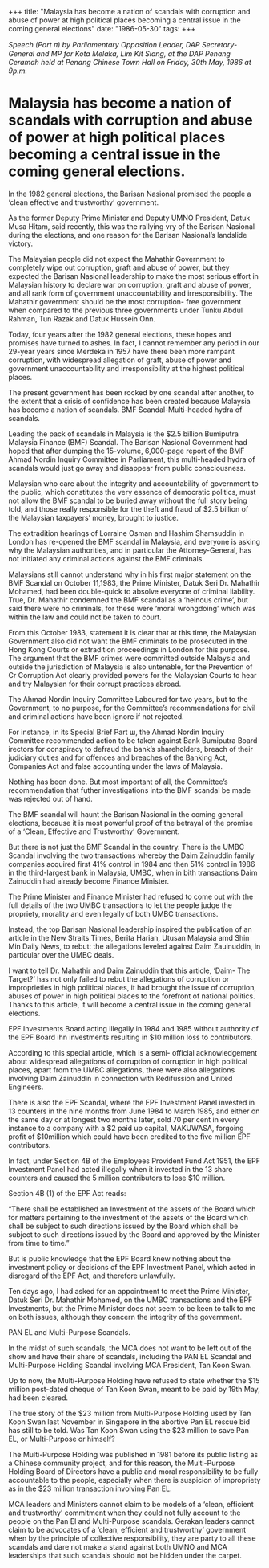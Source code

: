 +++ 
title: "Malaysia has become a nation of scandals with corruption and abuse of power at high political places becoming a central issue in the coming general elections"
date: "1986-05-30"
tags:
+++

_Speech (Part ᴨ) by Parliamentary Opposition Leader, DAP Secretary- General and MP for Kota Melaka, Lim Kit Siang, at the DAP Penang Ceramah held at Penang Chinese Town Hall on Friday, 30th May, 1986 at 9p.m._

# Malaysia has become a nation of scandals with corruption and abuse of power at high political places becoming a central issue in the coming general elections.

In the 1982 general elections, the Barisan Nasional promised the people a ‘clean effective and trustworthy’ government.</u>

As the former Deputy Prime Minister and Deputy UMNO President, Datuk Musa Hitam, said recently, this was the rallying vry of the Barisan Nasional during the elections, and one reason for the Barisan Nasional’s landslide victory.

The Malaysian people did not expect the Mahathir Government to completely wipe out corruption, graft and abuse of power, but they expected the Barisan Nasional leadership to make the most serious effort in Malaysian history to declare war on corruption, graft and abuse of power, and all rank form of government unaccountability and irresponsibility. The Mahathir government should be the most corruption- free government when compared to the previous three governments under Tunku Abdul Rahman, Tun Razak and Datuk Hussein Onn.

Today, four years after the 1982 general elections, these hopes and promises have turned to ashes. In fact, I cannot remember any period in our 29-year years since Merdeka in 1957 have there been more rampant corruption, with widespread allegation of graft, abuse of power and government unaccountability and irresponsibility at the highest political places.

The present government has been rocked by one scandal after another, to the extent that a crisis of confidence has been created because Malaysia has become a nation of scandals.
BMF Scandal-Multi-headed hydra of scandals.

Leading the pack of scandals in Malaysia is the $2.5 billion Bumiputra Malaysia Finance (BMF) Scandal. The Barisan Nasional Government had hoped that after dumping the 15-volume, 6,000-page report of the BMF Ahmad Nordin Inquiry Committee in Parliament, this multi-headed hydra of scandals would just go away and disappear from public consciousness.

Malaysian who care about the integrity and accountability of government to the public, which constitutes the very essence of democratic politics, must not allow the BMF scandal to be buried away without the full story being told, and those really responsible for the theft and fraud of $2.5 billion of the Malaysian taxpayers’ money, brought to justice.

The extradition hearings of Lorraine Osman and Hashim Shamsuddin in London has re-opened the BMF scandal in Malaysia, and everyone is asking why the Malaysian authorities, and in particular the Attorney-General, has not initiated any criminal actions against the BMF criminals.

Malaysians still cannot understand why in his first major statement on the BMF Scandal on October 11,1983, the Prime Minister, Datuk Seri Dr. Mahathir Mohamed, had been double-quick to absolve everyone of criminal liability. True, Dr. Mahathir condemned the BMF scandal as a ‘heinous crime’, but said there were no criminals, for these were ‘moral wrongdoing’ which was within the law and could not be taken to court.

From this October 1983, statement it is clear that at this time, the Malaysian Government also did not want the BMF criminals to be prosecuted in the Hong Kong Courts or extradition proceedings in London for this purpose. The argument that the BMF crimes were committed outside Malaysia and outside the jurisdiction of Malaysia is also untenable, for the Prevention of Cr Corruption Act clearly provided powers for the Malaysian Courts to hear and try Malaysian for their corrupt practices abroad.

The Ahmad Nordin Inquiry Committee Laboured for two years, but to the Government, to no purpose, for the Committee’s recommendations for civil and criminal actions have been ignore if not rejected.

For instance, in its Special Brief Part ш, the Ahmad Nordin Inquiry Committee recommended action to be taken against Bank Bumiputra Board irectors for conspiracy to defraud the bank’s shareholders, breach of their judiciary duties and for offences and breaches of the Banking Act, Companies Act and false accounting under the laws of Malaysia.

Nothing has been done. But most important of all, the Committee’s recommendation that futher investigations into the BMF scandal be made was rejected out of hand.

The BMF scandal will haunt the Barisan Nasional in the coming general elections, because it is most powerful proof of the betrayal of the promise of a ‘Clean, Effective and Trustworthy’ Government.

But there is not just the BMF Scandal in the country. There is the UMBC Scandal involving the two transactions whereby the Daim Zainuddin family companies acquired first 41% control in 1984 and then 51% control in 1986 in the third-largest bank in Malaysia, UMBC, when in bith transactions Daim Zainuddin had already become Finance Minister.

The Prime Minister and Finance Minister had refused to come out with the full details of the two UMBC transactions to let the people judge the propriety, morality and even legally of both UMBC transactions.

Instead, the top Barisan Nasional leadership inspired the publication of an article in the New Straits Times, Berita Harian, Utusan Malaysia amd Shin Min Daily News, to rebut: the allegations leveled against Daim Zauinuddin, in particular over the UMBC deals.

I want to tell Dr. Mahathir and Daim Zainuddin that this article, ‘Daim- The Target?’ has not only failed to rebut the allegations of corruption or improprieties in high political places, it had brought the issue of corruption, abuses of power in high political places to the forefront of national politics. Thanks to this article, it will become a central issue in the coming general elections.

EPF Investments Board acting illegally in 1984 and 1985 without authority of the EPF Board ihn investments resulting in $10 million loss to contributors.

According to this special article, which is a semi- official acknowledgement about widespread allegations of corruption of corruption in high political places, apart from the UMBC allegations, there were also allegations involving Daim Zainuddin in connection with Redifussion and United Engineers.

There is also the EPF Scandal, where the EPF Investment Panel invested in 13 counters in the nine months from June 1984 to March 1985, and either on the same day or at longest two months later, sold 70 per cent in every instance to a company with a $2 paid up capital, MAKUWASA, forgoing profit of $10million which could have been credited to the five million EPF contributors.

In fact, under Section 4B of the Employees Provident Fund Act 1951, the EPF Investment Panel had acted illegally when it invested in the 13 share counters and caused the 5 million contributors to lose $10 million.

Section 4B (1) of the EPF Act reads:

“There shall be established an Investment of the assets of the Board which for matters pertaining to the investment of the assets of the Board which shall be subject to such directions issued by the Board which shall be subject to such directions issued by the Board and approved by the Minister from time to time.”

But is public knowledge that the EPF Board knew nothing about the investment policy or decisions of the EPF Investment Panel, which acted in disregard of the EPF Act, and therefore unlawfully.

Ten days ago, I had asked for an appointment to meet the Prime Minister, Datuk Seri Dr. Mahathir Mohamed, on the UMBC transactions and the EPF Investments, but the Prime Minister does not seem to be keen to talk to me on both issues, although they concern the integrity of the government.

PAN EL and Multi-Purpose Scandals.

In the midst of such scandals, the MCA does not want to be left out of the show and have their share of scandals, including the PAN EL Scandal and Multi-Purpose Holding Scandal involving MCA President, Tan Koon Swan.

Up to now, the Multi-Purpose Holding have refused to state whether the $15 million post-dated cheque of Tan Koon Swan, meant to be paid by 19th May, had been cleared.

The true story of the $23 million from Multi-Purpose Holding used by Tan Koon Swan last November in Singapore in the abortive Pan EL rescue bid has still to be told. Was Tan Koon Swan using the $23 million to save Pan EL, or Multi-Purpose or himself?

The Multi-Purpose Holding was published in 1981 before its public listing as a Chinese community project, and for this reason, the Multi-Purpose Holding Board of Directors have a public and moral responsibility to be fully accountable to the people, especially when there is suspicion of impropriety as in the $23 million transaction involving Pan EL.

MCA leaders and Ministers cannot claim to be models of a ‘clean, efficient and trustworthy’ commitment when they could not fully account to the people on the Pan El and Multi-Purpose scandals. Gerakan leaders cannot claim to be advocates of a ‘clean, efficient and trustworthy’ government when by the principle of collective responsibility, they are party to all these scandals and dare not make a stand against both UMNO and MCA leaderships that such scandals should not be hidden under the carpet.
 
